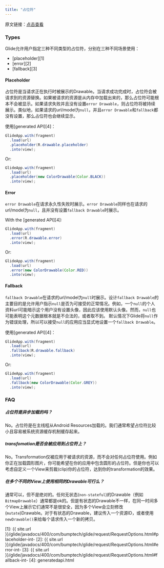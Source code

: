 ```yaml
---
title: "占位符"
---
```

原文链接：[点击查看](http://bumptech.github.io/glide/doc/placeholders.html)

### Types
Glide允许用户指定三种不同类型的占位符，分别在三种不同场景使用：

* [placeholder][1]
* [error][2]
* [fallback][3]

#### Placeholder

占位符是当请求正在执行时被展示的Drawable。当请求成功完成时，占位符会被请求到的资源替换。如果被请求的资源是从内存中加载出来的，那么占位符可能根本不会被显示。如果请求失败并且没有设置`error Drawable`，则占位符将被持续展示。类似地，如果请求的url/model为``null``，并且`error Drawable`和`fallback`都没有设置，那么占位符也会继续显示。

使用[generated API][4]：

```java
GlideApp.with(fragment)
  .load(url)
  .placeholder(R.drawable.placeholder)
  .into(view);
```

Or:

```java
GlideApp.with(fragment)
  .load(url)
  .placeholder(new ColorDrawable(Color.BLACK))
  .into(view);
```

#### Error

`error Drawable`在请求永久性失败时展示。`error Drawable`同样也在请求的url/model为``null``，且并没有设置`fallback Drawable`时展示。

With the [generated API][4]:

```java
GlideApp.with(fragment)
  .load(url)
  .error(R.drawable.error)
  .into(view);
```

Or:

```java
GlideApp.with(fragment)
  .load(url)
  .error(new ColorDrawable(Color.RED))
  .into(view);
```

#### Fallback
`fallback Drawable`在请求的url/model为``null``时展示。设计`fallback Drawable`的主要目的是允许用户指示``null``是否为可接受的正常情况。例如，一个``null``的个人资料url可能暗示这个用户没有设置头像，因此应该使用默认头像。然而，``null``也可能表明这个元数据根本就是不合法的，或者取不到。
默认情况下Glide将``null``作为错误处理，所以可以接受``null``的应用应当显式地设置一个`fallback Drawable`。

使用[generated API][4]：

```java
GlideApp.with(fragment)
  .load(url)
  .fallback(R.drawable.fallback)
  .into(view);
```

Or:

```java
GlideApp.with(fragment)
  .load(url)
  .fallback(new ColorDrawable(Color.GREY))
  .into(view);
```

### FAQ

##### 占位符是异步加载的吗？
No。占位符是在主线程从Android Resources加载的。我们通常希望占位符比较小且容易被系统资源缓存机制缓存起来。

##### transfomation是否会被应用到占位符上？
No。Transformation仅被应用于被请求的资源，而不会对任何占位符使用。例如你正在加载圆形图片，你可能希望在你的应用中包含圆形的占位符。但是你也可以考虑自定义一个View来剪裁(clip)你的占位符，达到你的transformation的效果。

##### 在多个不同的View上使用相同的Drawable可行么？
通常可以，但不是绝对的。任何无状态(`non-stateful`)的Drawable（例如`BitmapDrawable`）通常都是ok的。但是有状态的Drawable不一样，在同一时间多个View上展示它们通常不是很安全，因为多个View会立刻修改(`mutate`)Drawable。对于有状态的Drawable，建议传入一个资源ID，或者使用`newDrawable()`来给每个请求传入一个新的拷贝。

[1]: {{ site.url }}/glide/javadocs/400/com/bumptech/glide/request/RequestOptions.html#placeholder-int-
[2]: {{ site.url }}/glide/javadocs/400/com/bumptech/glide/request/RequestOptions.html#error-int-
[3]: {{ site.url }}/glide/javadocs/400/com/bumptech/glide/request/RequestOptions.html#fallback-int-
[4]: generatedapi.html
